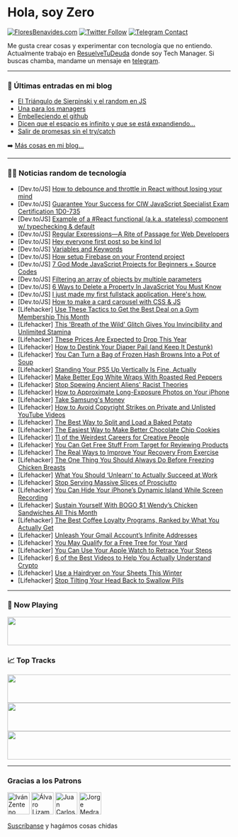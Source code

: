 # Hola, soy Zero

[![FloresBenavides.com](https://img.shields.io/website?down_message=oops&label=MiBlog&style=for-the-badge&up_message=online&url=https%3A%2F%2Ffloresbenavides.com)](https://floresbenavides.com) [![Twitter Follow](https://img.shields.io/twitter/follow/ZeroDragon?color=%231DA1F2&label=Follow&logo=twitter&logoColor=ffffff&style=for-the-badge)](https://twitter.com/zerodragon) [![Telegram Contact](https://img.shields.io/badge/escr%C3%ADbeme-ZeroDragon-%2326A5E4?style=for-the-badge&logo=telegram)](https://t.me/zerodragon)

Me gusta crear cosas y experimentar con tecnología que no entiendo.
Actualmente trabajo en [ResuelveTuDeuda](http://github.com/resuelve) donde soy Tech Manager.
Si buscas chamba, mandame un mensaje en [telegram](https://t.me/zerodragon).

---

### 📕 Últimas entradas en mi blog
<!-- BLOG-POST-LIST:START -->
- [El Triángulo de Sierpinski y el random en JS](https://floresbenavides.com/el-triangulo-de-sierpinski-y-el-random-en-js/)
- [Una para los managers](https://floresbenavides.com/una-para-los-managers/)
- [Embelleciendo el github](https://floresbenavides.com/embelleciendo-el-github/)
- [Dicen que el espacio es infinito y que se está expandiendo…](https://floresbenavides.com/dicen-que-el-espacio-es-infinito-y-que-se-esta-expandiendo/)
- [Salir de promesas sin el try/catch](https://floresbenavides.com/salir-de-promesas-sin-el-try-catch/)
<!-- BLOG-POST-LIST:END -->

➡️ [Más cosas en mi blog...](https://floresbenavides.com)

---

### 👨‍💻 Noticias random de tecnología
<!-- TECH-POSTS:START -->
- [Dev.to/JS] [How to debounce and throttle in React without losing your mind](https://dev.to/adevnadia/how-to-debounce-and-throttle-in-react-without-losing-your-mind-pg5)
- [Dev.to/JS] [Guarantee Your Success for CIW JavaScript Specialist Exam Certification 1D0-735](https://dev.to/certswarrior/guarantee-your-success-for-ciw-javascript-specialist-exam-certification-1d0-735-2nl3)
- [Dev.to/JS] [Example of a #React functional &lpar;a.k.a. stateless&rpar; component w/ typechecking &amp; default](https://dev.to/mohammedhafiz/example-of-a-react-functional-aka-stateless-component-w-typechecking-default-3mj5)
- [Dev.to/JS] [Regular Expressions—A Rite of Passage for Web Developers](https://dev.to/rhieger/regular-expressions-a-rite-of-passage-for-web-developers-3pfj)
- [Dev.to/JS] [Hey everyone first post so be kind lol](https://dev.to/jack0194/hey-everyone-first-post-so-be-kind-lol-15o0)
- [Dev.to/JS] [Variables and Keywords](https://dev.to/royelwilliams/variables-and-keywords-3h7j)
- [Dev.to/JS] [How setup Firebase on your Frontend project](https://dev.to/nicolasmontielf/how-setup-firebase-on-your-frontend-project-1ap)
- [Dev.to/JS] [7 God Mode JavaScript Projects for Beginners + Source Codes](https://dev.to/elliot_brenyasarfo_18749/7-god-mode-javascript-projects-for-beginners-source-codes-3gd)
- [Dev.to/JS] [Filtering an array of objects by multiple parameters](https://dev.to/austinbagwell/filtering-an-array-of-objects-by-multiple-parameters-a97)
- [Dev.to/JS] [6 Ways to Delete a Property In JavaScript You Must Know](https://dev.to/mohsenkamrani/6-ways-to-delete-a-property-in-javascript-you-must-know-912)
- [Dev.to/JS] [I just made my first fullstack application. Here&#39;s how.](https://dev.to/stcollier/i-just-made-my-first-fullstack-application-heres-how-1am9)
- [Dev.to/JS] [How to make a card carousel with CSS &amp; JS](https://dev.to/lensco825/how-to-make-a-card-carousel-with-css-js-1702)
- [Lifehacker] [Use These Tactics to Get the Best Deal on a Gym Membership This Month](https://lifehacker.com/use-these-tactics-to-get-the-best-deal-on-a-gym-members-1849976904)
- [Lifehacker] [This &#39;Breath of the Wild&#39; Glitch Gives You Invincibility and Unlimited Stamina](https://lifehacker.com/this-breath-of-the-wild-glitch-gives-you-invincibility-1849976022)
- [Lifehacker] [These Prices Are Expected to Drop This Year](https://lifehacker.com/these-prices-are-expected-to-drop-this-year-1849976190)
- [Lifehacker] [How to Destink Your Diaper Pail &lpar;and Keep It Destunk&rpar;](https://lifehacker.com/how-to-destink-your-diaper-pail-and-keep-it-destunk-1849975562)
- [Lifehacker] [You Can Turn a Bag of Frozen Hash Browns Into a Pot of Soup](https://lifehacker.com/you-can-turn-a-bag-of-frozen-hash-browns-into-a-pot-of-1849975944)
- [Lifehacker] [Standing Your PS5 Up Vertically Is Fine, Actually](https://lifehacker.com/standing-your-ps5-up-vertically-is-fine-actually-1849975426)
- [Lifehacker] [Make Better Egg White Wraps With Roasted Red Peppers](https://lifehacker.com/make-better-egg-white-wraps-with-roasted-red-peppers-1849975927)
- [Lifehacker] [Stop Spewing Ancient Aliens&#39; Racist Theories](https://lifehacker.com/stop-spewing-ancient-aliens-racist-theories-1849975831)
- [Lifehacker] [How to Approximate Long-Exposure Photos on Your iPhone](https://lifehacker.com/how-to-approximate-long-exposure-photos-on-your-iphone-1849974985)
- [Lifehacker] [Take Samsung&#39;s Money](https://lifehacker.com/take-samsungs-money-1849974910)
- [Lifehacker] [How to Avoid Copyright Strikes on Private and Unlisted YouTube Videos](https://lifehacker.com/how-to-avoid-copyright-strikes-on-private-and-unlisted-1849972221)
- [Lifehacker] [The Best Way to Split and Load a Baked Potato](https://lifehacker.com/the-best-way-to-split-and-load-a-baked-potato-1849971671)
- [Lifehacker] [The Easiest Way to Make Better Chocolate Chip Cookies](https://lifehacker.com/the-easiest-way-to-make-better-chocolate-chip-cookies-1849971632)
- [Lifehacker] [11 of the Weirdest Careers for Creative People](https://lifehacker.com/11-of-the-weirdest-careers-for-creative-people-1849973103)
- [Lifehacker] [You Can Get Free Stuff From Target for Reviewing Products](https://lifehacker.com/you-can-get-free-stuff-from-target-for-reviewing-produc-1849972037)
- [Lifehacker] [The Real Ways to Improve Your Recovery From Exercise](https://lifehacker.com/the-real-ways-to-improve-your-recovery-from-exercise-1849971349)
- [Lifehacker] [The One Thing You Should Always Do Before Freezing Chicken Breasts](https://lifehacker.com/the-one-thing-you-should-always-do-before-freezing-chic-1849971357)
- [Lifehacker] [What You Should ‘Unlearn’ to Actually Succeed at Work](https://lifehacker.com/what-you-should-unlearn-to-actually-succeed-at-work-1849970973)
- [Lifehacker] [Stop Serving Massive Slices of Prosciutto](https://lifehacker.com/stop-serving-massive-slices-of-prosciutto-1849970089)
- [Lifehacker] [You Can Hide Your iPhone’s Dynamic Island While Screen Recording](https://lifehacker.com/you-can-hide-your-iphone-s-dynamic-island-while-screen-1849970759)
- [Lifehacker] [Sustain Yourself With BOGO $1 Wendy’s Chicken Sandwiches All This Month](https://lifehacker.com/sustain-yourself-with-1-bogo-wendy-s-chicken-sandwiche-1849971552)
- [Lifehacker] [The Best Coffee Loyalty Programs, Ranked by What You Actually Get](https://lifehacker.com/the-best-coffee-loyalty-programs-ranked-by-what-you-ac-1849970675)
- [Lifehacker] [Unleash Your Gmail Account’s Infinite Addresses](https://lifehacker.com/unleash-your-gmail-account-s-infinite-addresses-1849970099)
- [Lifehacker] [You May Qualify for a Free Tree for Your Yard](https://lifehacker.com/you-may-qualify-for-a-free-tree-for-your-yard-1849970563)
- [Lifehacker] [You Can Use Your Apple Watch to Retrace Your Steps](https://lifehacker.com/you-can-use-your-apple-watch-to-retrace-your-steps-1849969451)
- [Lifehacker] [6 of the Best Videos to Help You Actually Understand Crypto](https://lifehacker.com/6-of-the-best-videos-to-help-you-actually-understand-cr-1849875305)
- [Lifehacker] [Use a Hairdryer on Your Sheets This Winter](https://lifehacker.com/use-a-hairdryer-on-your-sheets-this-winter-1849970380)
- [Lifehacker] [Stop Tilting Your Head Back to Swallow Pills](https://lifehacker.com/stop-tilting-your-head-back-to-swallow-pills-1849969700)<!-- TECH-POSTS:END -->

---

### 🎵 Now Playing
<a href="https://spotify-now-playing-dun.vercel.app/now-playing?open"><img src="https://spotify-now-playing-dun.vercel.app/now-playing" width="540" height="64"></a>

### 📈 Top Tracks
<a href="https://spotify-now-playing-dun.vercel.app/top-tracks?i=1&open"><img src="https://spotify-now-playing-dun.vercel.app/top-tracks?i=1" width="540" height="64"></a>
<a href="https://spotify-now-playing-dun.vercel.app/top-tracks?i=2&open"><img src="https://spotify-now-playing-dun.vercel.app/top-tracks?i=2" width="540" height="64"></a>
<a href="https://spotify-now-playing-dun.vercel.app/top-tracks?i=3&open"><img src="https://spotify-now-playing-dun.vercel.app/top-tracks?i=3" width="540" height="64"></a>

---

### Gracias a los Patrons
[<img src="https://avatars.githubusercontent.com/u/243380?v=4" alt="Iván Zenteno" width="50px">](https://github.com/k001) [<img src="https://avatars.githubusercontent.com/u/19955639?v=4" alt="Álvaro Lizama" width="50px">](https://github.com/alvarolizama) [<img src="https://avatars.githubusercontent.com/u/2718753?v=4" alt="Juan Carlos Ruiz" width="50px">](https://github.com/JuanCrg90) [<img src="https://avatars.githubusercontent.com/u/37025?v=4" alt="Jorge Medrano" width="50px">](https://github.com/h1pp1e) 

[Suscríbanse](https://www.patreon.com/zerodragon) y hagámos cosas chidas
